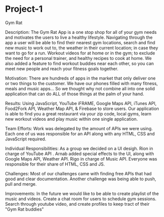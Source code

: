 # Project-1

Gym Rat

Description: The Gym Rat App is a one stop shop for all of your gym needs and motivates the users to live a healthy lifestyle. Navigating through the app a user will be able to find their nearest gym locations, search and find new music to work out to, the weather in their current location; in case they want to go for a run. Workout videos for at home or in the gym; to exclude the need for a personal trainer, and healthy recipes to cook at home. We also added a feature to find workout buddies near each other, so you can meet new people and reach your fitness goals together.

Motivation: There are hundreds of apps in the market that only deliver one or two things to the customer. We have our phones filled with many fitness, meals and music apps… So we thought why not combine all into one solid application that can do ALL of those things at the palm of your hand.

Results: Using JavaScript, YouTube iFRAME, Google Maps API, iTunes API, Food2Fork API, Weather Map API, & Firebase to store users. Our application is able to find you a great restaurant via your zip code, local gyms, learn new workout videos and play music within one single application. 

Team Efforts: Work was delegated by the amount of APIs we were using. Each one of us was responsible for an API along with any HTML, CSS and JavaScript required. 

Individual Responsibilities: As a group we decided on a UI desigh. Rion in charge of YouTube API . Arnab added special effects to the UI, along with Google Maps API, Weather API. Rigo in charge of Music API. Everyone was responsible for their share of HTML, CSS and JS.

Challenges: Most of our challenges came with finding free APIs that had good and clear documentation. Another challenge was being able to push, pull and merge.

Improvements: In the future we would like to be able to create playlist of the music and videos. Create a chat room for users to schedule gym sessions. Search through youtube video, and create profiles to keep tract of their "Gym Rat buddies"
